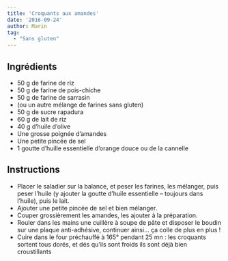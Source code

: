 ```yaml
---
title: 'Croquants aux amandes'
date: '2016-09-24'
author: Marin
tag: 
  - "Sans gluten"
---
```

## Ingrédients
- 50 g de farine de riz
- 50 g de farine de pois-chiche
- 50 g de farine de sarrasin
- (ou un autre mélange de farines sans gluten)
- 50 g de sucre rapadura
- 60 g de lait de riz
- 40 g d’huile d’olive
- Une grosse poignée d’amandes
- Une petite pincée de sel
- 1 goutte d’huille essentielle d’orange douce ou de la cannelle

## Instructions
- Placer le saladier sur la balance, et peser les farines, les mélanger, puis peser l’huile (y ajouter la goutte d’huile essentielle – toujours dans l’huile), puis le lait.
- Ajouter une petite pincée de sel et bien mélanger.
- Couper grossièrement les amandes, les ajouter à la préparation.
- Rouler dans les mains une cuillère à soupe de pâte et disposer le boudin sur une plaque anti-adhésive, continuer ainsi… ça colle de plus en plus !
- Cuire dans le four préchauffé à 165° pendant 25 mn : les croquants sortent tous dorés, et dés qu’ils sont froids ils sont déjà bien croustillants

